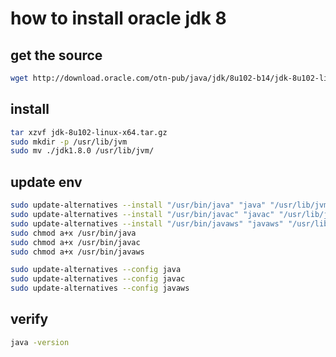 # how to install oracle jdk 8

## get the source

```bash
wget http://download.oracle.com/otn-pub/java/jdk/8u102-b14/jdk-8u102-linux-x64.tar.gz
```

## install

```bash
tar xzvf jdk-8u102-linux-x64.tar.gz
sudo mkdir -p /usr/lib/jvm
sudo mv ./jdk1.8.0 /usr/lib/jvm/
```

## update env

```bash
sudo update-alternatives --install "/usr/bin/java" "java" "/usr/lib/jvm/jdk1.8.0/bin/java" 1
sudo update-alternatives --install "/usr/bin/javac" "javac" "/usr/lib/jvm/jdk1.8.0/bin/javac" 1
sudo update-alternatives --install "/usr/bin/javaws" "javaws" "/usr/lib/jvm/jdk1.8.0/bin/javaws" 1
sudo chmod a+x /usr/bin/java
sudo chmod a+x /usr/bin/javac
sudo chmod a+x /usr/bin/javaws
```

```bash
sudo update-alternatives --config java
sudo update-alternatives --config javac
sudo update-alternatives --config javaws
```

## verify

```bash
java -version
```
